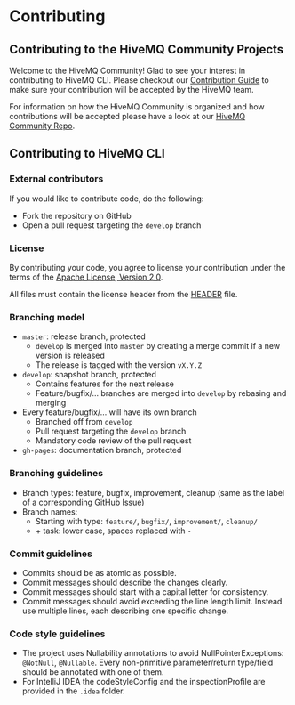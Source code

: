 # Contributing

## Contributing to the HiveMQ Community Projects

Welcome to the HiveMQ Community! Glad to see your interest in contributing to HiveMQ CLI.
Please checkout our [Contribution Guide](https://github.com/hivemq/hivemq-community/blob/master/CONTRIBUTING.adoc) to 
make sure your contribution will be accepted by the HiveMQ team.

For information on how the HiveMQ Community is organized and how contributions will be accepted please have a look at 
our [HiveMQ Community Repo](https://github.com/hivemq/hivemq-community). 

## Contributing to HiveMQ CLI

### External contributors

If you would like to contribute code, do the following:
- Fork the repository on GitHub
- Open a pull request targeting the `develop` branch

### License

By contributing your code, you agree to license your contribution under the terms of the
[Apache License, Version 2.0](https://github.com/hivemq/hivemq-mqtt-client/blob/develop/LICENSE).

All files must contain the license header from the
[HEADER](https://github.com/hivemq/hivemq-mqtt-client/blob/develop/HEADER) file.

### Branching model

- `master`: release branch, protected
  - `develop` is merged into `master` by creating a merge commit if a new version is released
  - The release is tagged with the version `vX.Y.Z`
- `develop`: snapshot branch, protected
  - Contains features for the next release
  - Feature/bugfix/... branches are merged into `develop` by rebasing and merging
- Every feature/bugfix/... will have its own branch
  - Branched off from `develop`
  - Pull request targeting the `develop` branch
  - Mandatory code review of the pull request
- `gh-pages`: documentation branch, protected

### Branching guidelines

- Branch types: feature, bugfix, improvement, cleanup (same as the label of a corresponding GitHub Issue)
- Branch names:
  - Starting with type: `feature/`, `bugfix/`, `improvement/`, `cleanup/`
  - \+ task: lower case, spaces replaced with `-`

### Commit guidelines

- Commits should be as atomic as possible.
- Commit messages should describe the changes clearly.
- Commit messages should start with a capital letter for consistency.
- Commit messages should avoid exceeding the line length limit. Instead use multiple lines, each describing one specific
change.

### Code style guidelines

- The project uses Nullability annotations to avoid NullPointerExceptions: `@NotNull`, `@Nullable`.
Every non-primitive parameter/return type/field should be annotated with one of them.
- For IntelliJ IDEA the codeStyleConfig and the inspectionProfile are provided in the `.idea` folder.
